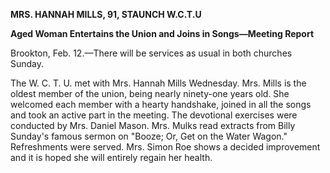 **MRS. HANNAH MILLS, 91, STAUNCH W.C.T.U**

**Aged Woman Entertains the Union and Joins in Songs—Meeting Report**

Brookton, Feb. 12.—There will be services as usual in both churches Sunday.

The W. C. T. U. met with Mrs. Hannah Mills Wednesday. Mrs. Mills is the oldest member of the union, being nearly ninety-one years old. She welcomed each member with a hearty handshake, joined in all the songs and took an active part in the meeting. The devotional exercises were conducted by Mrs. Daniel Mason. Mrs. Mulks read extracts from Billy Sunday's famous sermon on "Booze; Or, Get on the Water Wagon." Refreshments were served. Mrs. Simon Roe shows a decided improvement and it is hoped she will entirely regain her health.